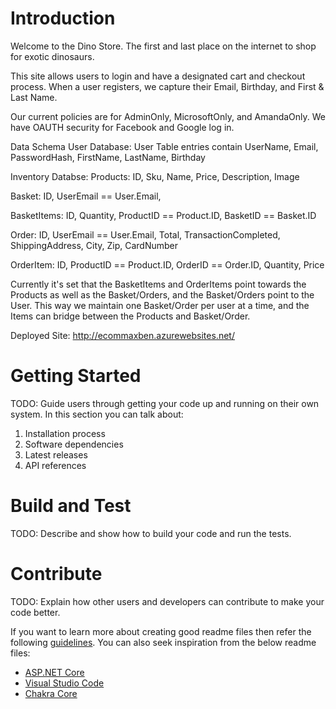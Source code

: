 # Introduction 
Welcome to the Dino Store. The first and last place on the internet to shop for exotic dinosaurs. 

This site allows users to login and have a designated cart and checkout process. When a user registers,
we capture their Email, Birthday, and First & Last Name. 

Our current policies are for AdminOnly, MicrosoftOnly, and AmandaOnly. 
We have OAUTH security for Facebook and Google log in. 



Data Schema
User Database:
User Table entries contain UserName, Email, PasswordHash, FirstName, LastName, Birthday

Inventory Databse:
Products: ID, Sku, Name, Price, Description, Image

Basket: ID, UserEmail == User.Email, 

BasketItems: ID, Quantity,  ProductID == Product.ID, BasketID == Basket.ID

Order: ID, UserEmail == User.Email, Total, TransactionCompleted, ShippingAddress, City, Zip, CardNumber

OrderItem: ID, ProductID == Product.ID, OrderID == Order.ID, Quantity, Price 


Currently it's set that the BasketItems and OrderItems point towards the Products as well as the Basket/Orders,
and the Basket/Orders point to the User. This way we maintain one Basket/Order per user at a time, and the Items can bridge
between the Products and Basket/Order. 

Deployed Site:
http://ecommaxben.azurewebsites.net/

# Getting Started
TODO: Guide users through getting your code up and running on their own system. In this section you can talk about:
1.	Installation process
2.	Software dependencies
3.	Latest releases
4.	API references

# Build and Test
TODO: Describe and show how to build your code and run the tests. 

# Contribute
TODO: Explain how other users and developers can contribute to make your code better. 

If you want to learn more about creating good readme files then refer the following [guidelines](https://www.visualstudio.com/en-us/docs/git/create-a-readme). You can also seek inspiration from the below readme files:
- [ASP.NET Core](https://github.com/aspnet/Home)
- [Visual Studio Code](https://github.com/Microsoft/vscode)
- [Chakra Core](https://github.com/Microsoft/ChakraCore)